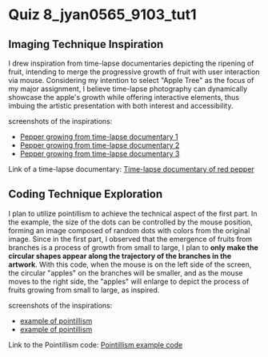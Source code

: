 # Quiz 8_jyan0565_9103_tut1
## Imaging Technique Inspiration

I drew inspiration from time-lapse documentaries depicting the ripening of fruit, intending to merge the progressive growth of fruit with user interaction via mouse. Considering my intention to select "Apple Tree" as the focus of my major assignment, I believe time-lapse photography can dynamically showcase the apple's growth while offering interactive elements, thus imbuing the artistic presentation with both interest and accessibility.

screenshots of the inspirations:
* [Pepper growing from time-lapse documentary 1](reademeImages\pepper1.png)
* [Pepper growing from time-lapse documentary 2](reademeImages\pepper2.png)
* [Pepper growing from time-lapse documentary 3](reademeImages\pepper3.png)

Link of a time-lapse documentary:
[Time-lapse documentary of red pepper](https://www.youtube.com/watch?v=UzggoZ3qHVE)

## Coding Technique Exploration

I plan to utilize pointillism to achieve the technical aspect of the first part. In the example, the size of the dots can be controlled by the mouse position, forming an image composed of random dots with colors from the original image. Since in the first part, I observed that the emergence of fruits from branches is a process of growth from small to large, I plan to **only make the circular shapes appear along the trajectory of the branches in the artwork**. With this code, when the mouse is on the left side of the screen, the circular "apples" on the branches will be smaller, and as the mouse moves to the right side, the "apples" will enlarge to depict the process of fruits growing from small to large, as inspired.

screenshots of the inspirations:
* [example of pointillism](reademeImages\code.png)
* [example of pointillism](reademeImages\code2.png)

Link to the Pointillism code:
[Pointillism example code](https://p5js.org/zh-Hans/examples/image-pointillism.html)
